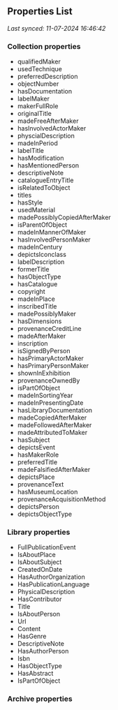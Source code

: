 ## Properties List

_Last synced: 11-07-2024 16:46:42_

### Collection properties
- qualifiedMaker
- usedTechnique
- preferredDescription
- objectNumber
- hasDocumentation
- labelMaker
- makerFullRole
- originalTitle
- madeFreeAfterMaker
- hasInvolvedActorMaker
- physcialDescription
- madeInPeriod
- labelTitle
- hasModification
- hasMentionedPerson
- descriptiveNote
- catalogueEntryTitle
- isRelatedToObject
- titles
- hasStyle
- usedMaterial
- madePossiblyCopiedAfterMaker
- isParentOfObject
- madeInMannerOfMaker
- hasInvolvedPersonMaker
- madeInCentury
- depictsIconclass
- labelDescription
- formerTitle
- hasObjectType
- hasCatalogue
- copyright
- madeInPlace
- inscribedTitle
- madePossiblyMaker
- hasDimensions
- provenanceCreditLine
- madeAfterMaker
- inscription
- isSignedByPerson
- hasPrimaryActorMaker
- hasPrimaryPersonMaker
- shownInExhibition
- provenanceOwnedBy
- isPartOfObject
- madeInSortingYear
- madeInPresentingDate
- hasLibraryDocumentation
- madeCopiedAfterMaker
- madeFollowedAfterMaker
- madeAttributedToMaker
- hasSubject
- depictsEvent
- hasMakerRole
- preferredTitle
- madeFalsifiedAfterMaker
- depictsPlace
- provenanceText
- hasMuseumLocation
- provenanceAcquisitionMethod
- depictsPerson
- depictsObjectType
### Library properties
- FullPublicationEvent
- IsAboutPlace
- IsAboutSubject
- CreatedOnDate
- HasAuthorOrganization
- HasPublicationLanguage
- PhysicalDescription
- HasContributor
- Title
- IsAboutPerson
- Url
- Content
- HasGenre
- DescriptiveNote
- HasAuthorPerson
- Isbn
- HasObjectType
- HasAbstract
- IsPartOfObject
### Archive properties
